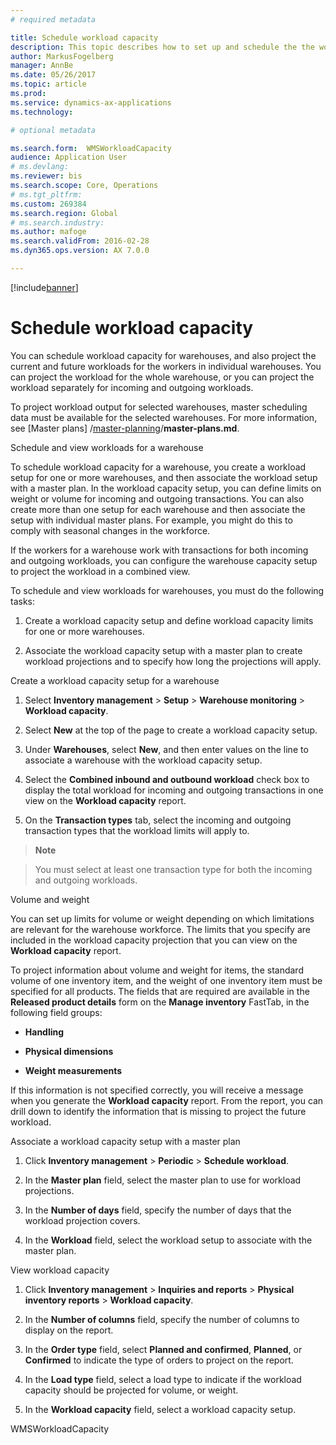 ```yaml
---
# required metadata

title: Schedule workload capacity
description: This topic describes how to set up and schedule the the workload capaccity for workers in a warehouse or for an entire warehouse.
author: MarkusFogelberg
manager: AnnBe
ms.date: 05/26/2017
ms.topic: article
ms.prod: 
ms.service: dynamics-ax-applications
ms.technology: 

# optional metadata

ms.search.form:  WMSWorkloadCapacity
audience: Application User
# ms.devlang: 
ms.reviewer: bis
ms.search.scope: Core, Operations
# ms.tgt_pltfrm: 
ms.custom: 269384
ms.search.region: Global
# ms.search.industry: 
ms.author: mafoge
ms.search.validFrom: 2016-02-28
ms.dyn365.ops.version: AX 7.0.0

---
```


[!include[banner](../includes/banner.md)]

# Schedule workload capacity

You can schedule workload capacity for warehouses, and also project the current
and future workloads for the workers in individual warehouses. You can project
the workload for the whole warehouse, or you can project the workload separately
for incoming and outgoing workloads.

To project workload output for selected warehouses, master scheduling data must
be available for the selected warehouses. For more information, see [Master plans]
/[master-planning](https://github.com/MicrosoftDocs/Dynamics-365-Operations/tree/master/articles/supply-chain/master-planning)/**master-plans.md**.

Schedule and view workloads for a warehouse

To schedule workload capacity for a warehouse, you create a workload setup for
one or more warehouses, and then associate the workload setup with a master
plan. In the workload capacity setup, you can define limits on weight or volume
for incoming and outgoing transactions. You can also create more than one setup
for each warehouse and then associate the setup with individual master plans.
For example, you might do this to comply with seasonal changes in the workforce.

If the workers for a warehouse work with transactions for both incoming and
outgoing workloads, you can configure the warehouse capacity setup to project
the workload in a combined view.

To schedule and view workloads for warehouses, you must do the following tasks:

1.  Create a workload capacity setup and define workload capacity limits for one
    or more warehouses.

2.  Associate the workload capacity setup with a master plan to create workload
    projections and to specify how long the projections will apply.

Create a workload capacity setup for a warehouse

1.  Select **Inventory management** \> **Setup** \> **Warehouse monitoring** \>
    **Workload capacity**.

2.  Select **New** at the top of the page to create a workload capacity setup.

3.  Under **Warehouses**, select **New**, and then enter values on the line to
    associate a warehouse with the workload capacity setup.

4.  Select the **Combined inbound and outbound workload** check box to display
    the total workload for incoming and outgoing transactions in one view on the
    **Workload capacity** report.

5.  On the **Transaction types** tab, select the incoming and outgoing
    transaction types that the workload limits will apply to.

>   **Note**

>   You must select at least one transaction type for both the incoming and
>   outgoing workloads.

Volume and weight

You can set up limits for volume or weight depending on which limitations are
relevant for the warehouse workforce. The limits that you specify are included
in the workload capacity projection that you can view on the **Workload
capacity** report.

To project information about volume and weight for items, the standard volume of
one inventory item, and the weight of one inventory item must be specified for
all products. The fields that are required are available in the **Released
product details** form on the **Manage inventory** FastTab, in the following
field groups:

-   **Handling**

-   **Physical dimensions**

-   **Weight measurements**

If this information is not specified correctly, you will receive a message when
you generate the **Workload capacity** report. From the report, you can drill
down to identify the information that is missing to project the future workload.

Associate a workload capacity setup with a master plan

1.  Click **Inventory management** \> **Periodic** \> **Schedule workload**.

2.  In the **Master plan** field, select the master plan to use for workload
    projections.

3.  In the **Number of days** field, specify the number of days that the
    workload projection covers.

4.  In the **Workload** field, select the workload setup to associate with the
    master plan.

View workload capacity

1.  Click **Inventory management** \> **Inquiries and reports** \> **Physical
    inventory reports** \> **Workload capacity**.

2.  In the **Number of columns** field, specify the number of columns to display
    on the report.

3.  In the **Order type** field, select **Planned and confirmed**, **Planned**,
    or **Confirmed** to indicate the type of orders to project on the report.

4.  In the **Load type** field, select a load type to indicate if the workload
    capacity should be projected for volume, or weight.

5.  In the **Workload capacity** field, select a workload capacity setup.

WMSWorkloadCapacity
